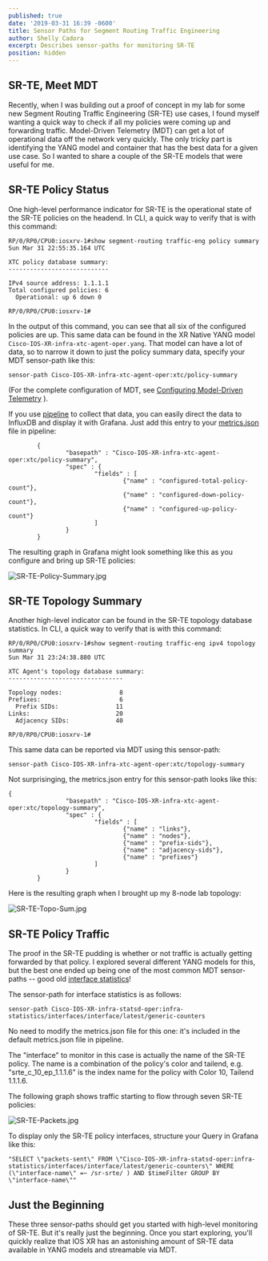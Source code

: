 ```yaml
---
published: true
date: '2019-03-31 16:39 -0600'
title: Sensor Paths for Segment Routing Traffic Engineering
author: Shelly Cadora
excerpt: Describes sensor-paths for monitoring SR-TE
position: hidden
---
```

## SR-TE, Meet MDT

Recently, when I was building out a proof of concept in my lab for some new Segment Routing Traffic Engineering (SR-TE) use cases, I found myself wanting a quick way to check if all my policies were coming up and forwarding traffic.  Model-Driven Telemetry (MDT) can get a lot of operational data off the network very quickly.  The only tricky part is identifying the YANG model and container that has the best data for a given use case.  So I wanted to share a couple of the SR-TE models that were useful for me.

## SR-TE Policy Status

One high-level performance indicator for SR-TE is the operational state of the SR-TE policies on the headend.  In CLI, a quick way to verify that is with this command:

```
RP/0/RP0/CPU0:iosxrv-1#show segment-routing traffic-eng policy summary
Sun Mar 31 22:55:35.164 UTC

XTC policy database summary:
----------------------------

IPv4 source address: 1.1.1.1
Total configured policies: 6
  Operational: up 6 down 0

RP/0/RP0/CPU0:iosxrv-1#
```

In the output of this command, you can see that all six of the configured policies are up.  This same data can be found in the XR Native YANG model ```Cisco-IOS-XR-infra-xtc-agent-oper.yang```.  That model can have a lot of data, so to narrow it down to just the policy summary data, specify your MDT sensor-path like this:

```sensor-path Cisco-IOS-XR-infra-xtc-agent-oper:xtc/policy-summary```

(For the complete configuration of MDT, see [Configuring Model-Driven Telemetry](https://xrdocs.io/telemetry/tutorials/2016-07-21-configuring-model-driven-telemetry-mdt/) ).

If you use [pipeline](https://xrdocs.io/telemetry/tutorials/2018-03-01-everything-you-need-to-know-about-pipeline/) to collect that data, you can easily direct the data to InfluxDB and display it with Grafana. Just add this entry to your [metrics.json](https://xrdocs.io/telemetry/tutorials/2018-03-01-everything-you-need-to-know-about-pipeline/#pipeline-metricsjson) file in pipeline:

```
        {
                "basepath" : "Cisco-IOS-XR-infra-xtc-agent-oper:xtc/policy-summary",
                "spec" : {
                        "fields" : [
                                {"name" : "configured-total-policy-count"},
                                {"name" : "configured-down-policy-count"},
                                {"name" : "configured-up-policy-count"}
                        ]
                }
        }
```

The resulting graph in Grafana might look something like this as you configure and bring up SR-TE policies:

![SR-TE-Policy-Summary.jpg]({{site.baseurl}}/images/SR-TE-Policy-Summary.jpg)


## SR-TE Topology Summary

Another high-level indicator can be found in the SR-TE topology database statistics.  In CLI, a quick way to verify that is with this command:

```
RP/0/RP0/CPU0:iosxrv-1#show segment-routing traffic-eng ipv4 topology summary
Sun Mar 31 23:24:38.880 UTC

XTC Agent's topology database summary:
--------------------------------

Topology nodes:                8
Prefixes:                      6
  Prefix SIDs:                11
Links:                        20
  Adjacency SIDs:             40

RP/0/RP0/CPU0:iosxrv-1#
```

This same data can be reported via MDT using this sensor-path:
```
sensor-path Cisco-IOS-XR-infra-xtc-agent-oper:xtc/topology-summary
```

Not surprisinging, the metrics.json entry for this sensor-path looks like this:

```
{
                "basepath" : "Cisco-IOS-XR-infra-xtc-agent-oper:xtc/topology-summary",
                "spec" : {
                        "fields" : [
                                {"name" : "links"},
                                {"name" : "nodes"},
                                {"name" : "prefix-sids"},
                                {"name" : "adjacency-sids"},
                                {"name" : "prefixes"}
                        ]
                }
        }
```

Here is the resulting graph when I brought up my 8-node lab topology:

![SR-TE-Topo-Sum.jpg]({{site.baseurl}}/images/SR-TE-Topo-Sum.jpg)

## SR-TE Policy Traffic

The proof in the SR-TE pudding is whether or not traffic is actually getting forwarded by that policy.  I explored several different YANG models for this, but the best one ended up being one of the most common MDT sensor-paths -- good old [interface statistics](https://xrdocs.io/telemetry/tutorials/2016-10-13-using-model-driven-telemetry-mdt-for-if-mib-data/)!

The sensor-path for interface statistics is as follows:
```
sensor-path Cisco-IOS-XR-infra-statsd-oper:infra-statistics/interfaces/interface/latest/generic-counters
```

No need to modify the metrics.json file for this one: it's included in the default metrics.json file in pipeline.

The "interface" to monitor in this case is actually the name of the SR-TE policy.  The name is a combination of the policy's color and tailend, e.g. "srte_c_10_ep_1.1.1.6" is the index name for the policy with Color 10, Tailend 1.1.1.6.

The following graph shows traffic starting to flow through seven SR-TE policies:

![SR-TE-Packets.jpg]({{site.baseurl}}/images/SR-TE-Packets.jpg)

To display only the SR-TE policy interfaces, structure your Query in Grafana like this:

```
"SELECT \"packets-sent\" FROM \"Cisco-IOS-XR-infra-statsd-oper:infra-statistics/interfaces/interface/latest/generic-counters\" WHERE (\"interface-name\" =~ /sr-srte/ ) AND $timeFilter GROUP BY \"interface-name\""
```

## Just the Beginning

These three sensor-paths should get you started with high-level monitoring of SR-TE.  But it's really just the beginning.  Once you start exploring, you'll quickly realize that IOS XR has an astonishing amount of SR-TE data available in YANG models and streamable via MDT.  




